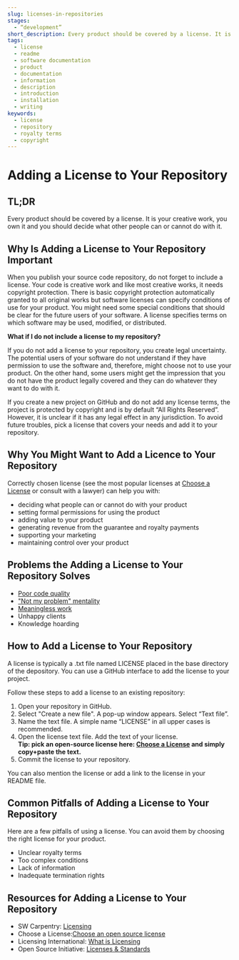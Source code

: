 ```yaml
---
slug: licenses-in-repositories
stages:
  - “development”
short_description: Every product should be covered by a license. It is your creative work, you own it and you should decide what other people can or cannot do with it.
tags:
  - license
  - readme
  - software documentation
  - product
  - documentation
  - information
  - description
  - introduction
  - installation
  - writing
keywords:
  - license
  - repository
  - royalty terms
  - copyright
---
```


# Adding a License to Your Repository

## TL;DR

Every product should be covered by a license. It is your creative work, you own it and you should decide what other people can or cannot do with it.

## Why Is Adding a License to Your Repository Important

When you publish your source code repository, do not forget to include a license. Your code is creative work and like most creative works, it needs copyright protection. There is basic copyright protection automatically granted to all original works but software licenses can specify conditions of use for your product. You might need some special conditions that should be clear for the future users of your software. A license specifies terms on which software may be used, modified, or distributed.

**What if I do not include a license to my repository?**

If you do not add a license to your repository, you create legal uncertainty. The potential users of your software do not understand if they have permission to use the software and, therefore, might choose not to use your product. On the other hand, some users might get the impression that you do not have the product legally covered and they can do whatever they want to do with it.

If you create a new project on GitHub and do not add any license terms, the project is protected by copyright and is by default “All Rights Reserved”. However, it is unclear if it has any legal effect in any jurisdiction. To avoid future troubles, pick a license that covers your needs and add it to your repository.

## Why You Might Want to Add a Licence to Your Repository

Correctly chosen license (see the most popular licenses at [Choose a License](https://choosealicense.com/) or consult with a lawyer) can help you with:

- deciding what people can or cannot do with your product
- setting formal permissions for using the product
- adding value to your product
- generating revenue from the guarantee and royalty payments
- supporting your marketing
- maintaining control over your product

## Problems the Adding a License to Your Repository Solves

- [Poor code quality](/problems/poor-code-quality)
- ["Not my problem" mentality](/problems/not-my-problem-mentality)
- [Meaningless work](/problems/meaningless-work)
- Unhappy clients
- Knowledge hoarding

## How to Add a License to Your Repository

A license is typically a .txt file named LICENSE placed in the base directory of the depository. You can use a GitHub interface to add the license to your project.

Follow these steps to add a license to an existing repository:

1. Open your repository in GitHub.
2. Select "Create a new file".
   A pop-up window appears. Select “Text file”.
3. Name the text file. A simple name “LICENSE” in all upper cases is recommended.
4. Open the license text file. Add the text of your license.  
   **Tip: pick an open-source license here: [Choose a License](https://choosealicense.com/) and simply copy+paste the text.**
5. Commit the license to your repository.

You can also mention the license or add a link to the license in your README file.

## Common Pitfalls of Adding a License to Your Repository

Here are a few pitfalls of using a license. You can avoid them by choosing the right license for your product.

- Unclear royalty terms
- Too complex conditions
- Lack of information
- Inadequate termination rights

## Resources for Adding a License to Your Repository

- SW Carpentry: [Licensing](https://swcarpentry.github.io/git-novice/11-licensing/index.html)
- Choose a License:[Choose an open source license](https://choosealicense.com/)
- Licensing International: [What is Licensing](https://licensinginternational.org/what-is-licensing/)
- Open Source Initiative: [Licenses & Standards](https://opensource.org/licenses)
